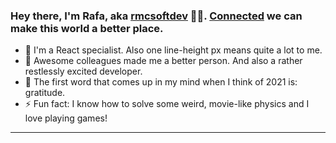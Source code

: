 ### Hey there, I'm Rafa, aka [rmcsoftdev][website] 👨‍💻. [Connected][linkedin] we can make this world a better place.

- 🔭 I'm a React specialist. Also one line-height px means quite a lot to me.
- 👯 Awesome colleagues made me a better person. And also a rather restlessly excited developer.
- 🥅 The first word that comes up in my mind when I think of 2021 is: gratitude.
- ⚡ Fun fact: I know how to solve some weird, movie-like physics and I love playing games!

---

[website]: https://www.rmcsoftdev.com
[linkedin]: https://www.linkedin.com/in/rmcsoftdev/
